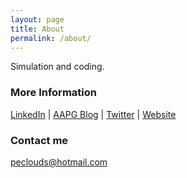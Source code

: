 ```yaml
---
layout: page
title: About
permalink: /about/
---
```


Simulation and coding.

### More Information

[LinkedIn](https://www.linkedin.com/in/tao-wang-xxsim/ "Linkedin") | [AAPG Blog](https://www.aapg.org/publications/blogs/learn/article/Articleid/42130/interview-with-tao-wang-pecloud "aapg") | [Twitter](https://twitter.com/wangtao74 "Twitter") | [Website](https://www.peclouds.com "peclouds")

### Contact me

[peclouds@hotmail.com](mailto:peclouds@hotmail.com)